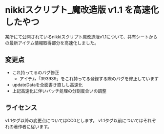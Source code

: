 # nikkiスクリプト_魔改造版 v1.1 を高速化したやつ
某所にて公開されているnikkiスクリプト魔改造版v1.1について、共有シートからの最新アイテム情報取得部分を高速化しました。

## 変更点
- これ持ってるのバグ修正
  - アイテム「393939」をこれ持ってる登録する際のバグを修正しています
- updateDataを全面書き直しし高速化
- 上記高速化に伴いバッチ処理の分割度合いの調整

## ライセンス
v1.1タグ以降の変更点についてはCC0とします。
v1.1タグ以前についてはそれぞれの著作者に従います。

